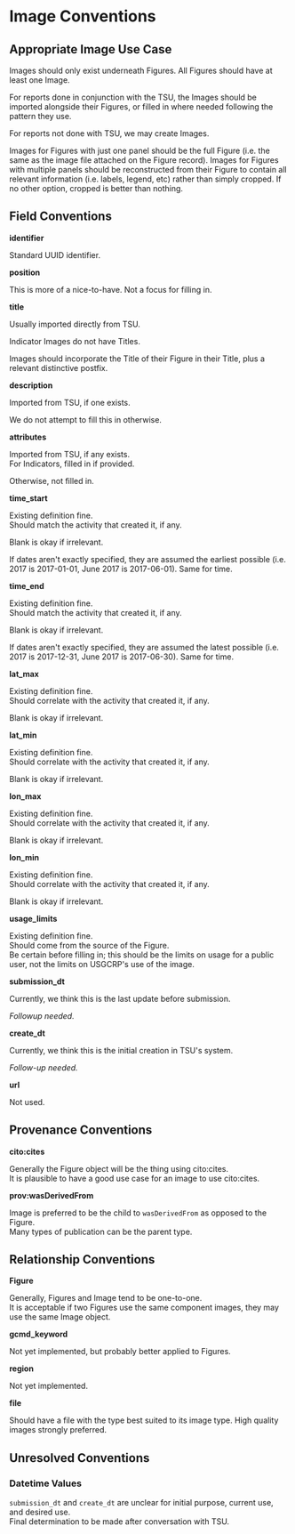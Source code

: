 # Image Conventions

## Appropriate Image Use Case

Images should only exist underneath Figures.
All Figures should have at least one Image.

For reports done in conjunction with the TSU, the Images should be imported alongside their Figures, or filled in where needed following the pattern they use.

For reports not done with TSU, we may create Images.

Images for Figures with just one panel should be the full Figure (i.e. the same as the image file attached on the Figure record). Images for Figures with multiple panels should be reconstructed from their Figure to contain all relevant information (i.e. labels, legend, etc) rather than simply cropped. If no other option, cropped is better than nothing.

## Field Conventions

**identifier**    

Standard UUID identifier.

**position**      

This is more of a nice-to-have. 
Not a focus for filling in.

**title**         

Usually imported directly from TSU.

Indicator Images do not have Titles.

Images should incorporate the Title of their Figure in their Title, plus a relevant distinctive postfix.

**description**   

Imported from TSU, if one exists.

We do not attempt to fill this in otherwise.

**attributes**    

Imported from TSU, if any exists.  
For Indicators, filled in if provided.

Otherwise, not filled in.

**time_start**    

Existing definition fine.  
Should match the activity that created it, if any.

Blank is okay if irrelevant.

If dates aren't exactly specified, they are assumed the earliest possible (i.e. 2017 is 2017-01-01, June 2017 is 2017-06-01). Same for time.

**time_end**      

Existing definition fine.  
Should match the activity that created it, if any.

Blank is okay if irrelevant.

If dates aren't exactly specified, they are assumed the latest possible (i.e. 2017 is 2017-12-31, June 2017 is 2017-06-30). Same for time.

**lat_max**       

Existing definition fine.  
Should correlate with the activity that created it, if any.

Blank is okay if irrelevant.

**lat_min**       

Existing definition fine.  
Should correlate with the activity that created it, if any.

Blank is okay if irrelevant.

**lon_max**       

Existing definition fine.  
Should correlate with the activity that created it, if any.

Blank is okay if irrelevant.

**lon_min**       

Existing definition fine.  
Should correlate with the activity that created it, if any.

Blank is okay if irrelevant.

**usage_limits**  

Existing definition fine.  
Should come from the source of the Figure.  
Be certain before filling in; this should be the limits on usage for a public user, not the limits on USGCRP's use of the image.

**submission_dt** 

Currently, we think this is the last update before submission.

*Followup needed.*

**create_dt**     

Currently, we think this is the initial creation in TSU's system.

*Follow-up needed.*

**url**           

Not used.

## Provenance Conventions

**cito:cites**  

Generally the Figure object will be the thing using cito:cites.  
It is plausible to have a good use case for an image to use cito:cites.

**prov:wasDerivedFrom**

Image is preferred to be the child to `wasDerivedFrom` as opposed to the Figure.  
Many types of publication can be the parent type.  

## Relationship Conventions

**Figure**

Generally, Figures and Image tend to be one-to-one.  
It is acceptable if two Figures use the same component images, they may use the same Image object.

**gcmd_keyword**

Not yet implemented, but probably better applied to Figures.

**region**

Not yet implemented.

**file**

Should have a file with the type best suited to its image type. High quality images strongly preferred.

## Unresolved Conventions

### Datetime Values

`submission_dt` and `create_dt` are unclear for initial purpose, current use, and desired use.  
Final determination to be made after conversation with TSU.

